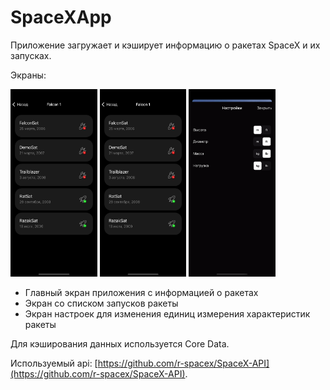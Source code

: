 # SpaceXApp
Приложение загружает и кэширует информацию о ракетах SpaceX и их запусках.


Экраны:


<img src="screenshots/launches.png" height = 300/>  <img src="screenshots/launches.png" height = 300/>  <img src="screenshots/settings.png" height = 300/>
- Главный экран приложения с информацией о ракетах 
- Экран со списком запусков ракеты 
- Экран настроек для изменения единиц измерения характеристик ракеты 



Для кэширования данных используется Core Data. 


Используемый api: [https://github.com/r-spacex/SpaceX-API](https://github.com/r-spacex/SpaceX-API).
